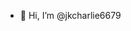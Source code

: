 - 👋 Hi, I’m @jkcharlie6679



<!---
jkcharlie6679/jkcharlie6679 is a ✨ special ✨ repository because its `README.md` (this file) appears on your GitHub profile.
You can click the Preview link to take a look at your changes.
- 👀 I’m interested in 
- 🌱 I’m currently learning ...
- 💞️ I’m looking to collaborate on ...
- 📫 How to reach me ...
--->
